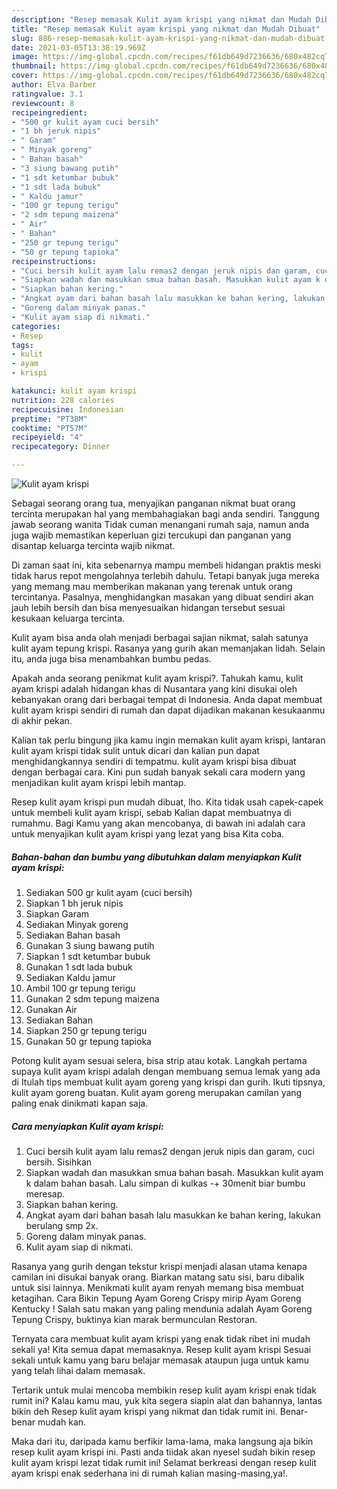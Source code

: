 ```yaml
---
description: "Resep memasak Kulit ayam krispi yang nikmat dan Mudah Dibuat"
title: "Resep memasak Kulit ayam krispi yang nikmat dan Mudah Dibuat"
slug: 886-resep-memasak-kulit-ayam-krispi-yang-nikmat-dan-mudah-dibuat
date: 2021-03-05T13:38:19.969Z
image: https://img-global.cpcdn.com/recipes/f61db649d7236636/680x482cq70/kulit-ayam-krispi-foto-resep-utama.jpg
thumbnail: https://img-global.cpcdn.com/recipes/f61db649d7236636/680x482cq70/kulit-ayam-krispi-foto-resep-utama.jpg
cover: https://img-global.cpcdn.com/recipes/f61db649d7236636/680x482cq70/kulit-ayam-krispi-foto-resep-utama.jpg
author: Elva Barber
ratingvalue: 3.1
reviewcount: 8
recipeingredient:
- "500 gr kulit ayam cuci bersih"
- "1 bh jeruk nipis"
- " Garam"
- " Minyak goreng"
- " Bahan basah"
- "3 siung bawang putih"
- "1 sdt ketumbar bubuk"
- "1 sdt lada bubuk"
- " Kaldu jamur"
- "100 gr tepung terigu"
- "2 sdm tepung maizena"
- " Air"
- " Bahan"
- "250 gr tepung terigu"
- "50 gr tepung tapioka"
recipeinstructions:
- "Cuci bersih kulit ayam lalu remas2 dengan jeruk nipis dan garam, cuci bersih. Sisihkan"
- "Siapkan wadah dan masukkan smua bahan basah. Masukkan kulit ayam k dalam bahan basah. Lalu simpan di kulkas -+ 30menit biar bumbu meresap."
- "Siapkan bahan kering."
- "Angkat ayam dari bahan basah lalu masukkan ke bahan kering, lakukan berulang smp 2x."
- "Goreng dalam minyak panas."
- "Kulit ayam siap di nikmati."
categories:
- Resep
tags:
- kulit
- ayam
- krispi

katakunci: kulit ayam krispi 
nutrition: 228 calories
recipecuisine: Indonesian
preptime: "PT38M"
cooktime: "PT57M"
recipeyield: "4"
recipecategory: Dinner

---
```



![Kulit ayam krispi](https://img-global.cpcdn.com/recipes/f61db649d7236636/680x482cq70/kulit-ayam-krispi-foto-resep-utama.jpg)

Sebagai seorang orang tua, menyajikan panganan nikmat buat orang tercinta merupakan hal yang membahagiakan bagi anda sendiri. Tanggung jawab seorang  wanita Tidak cuman menangani rumah saja, namun anda juga wajib memastikan keperluan gizi tercukupi dan panganan yang disantap keluarga tercinta wajib nikmat.

Di zaman  saat ini, kita sebenarnya mampu membeli hidangan praktis meski tidak harus repot mengolahnya terlebih dahulu. Tetapi banyak juga mereka yang memang mau memberikan makanan yang terenak untuk orang tercintanya. Pasalnya, menghidangkan masakan yang dibuat sendiri akan jauh lebih bersih dan bisa menyesuaikan hidangan tersebut sesuai kesukaan keluarga tercinta. 

Kulit ayam bisa anda olah menjadi berbagai sajian nikmat, salah satunya kulit ayam tepung krispi. Rasanya yang gurih akan memanjakan lidah. Selain itu, anda juga bisa menambahkan bumbu pedas.

Apakah anda seorang penikmat kulit ayam krispi?. Tahukah kamu, kulit ayam krispi adalah hidangan khas di Nusantara yang kini disukai oleh kebanyakan orang dari berbagai tempat di Indonesia. Anda dapat membuat kulit ayam krispi sendiri di rumah dan dapat dijadikan makanan kesukaanmu di akhir pekan.

Kalian tak perlu bingung jika kamu ingin memakan kulit ayam krispi, lantaran kulit ayam krispi tidak sulit untuk dicari dan kalian pun dapat menghidangkannya sendiri di tempatmu. kulit ayam krispi bisa dibuat dengan berbagai cara. Kini pun sudah banyak sekali cara modern yang menjadikan kulit ayam krispi lebih mantap.

Resep kulit ayam krispi pun mudah dibuat, lho. Kita tidak usah capek-capek untuk membeli kulit ayam krispi, sebab Kalian dapat membuatnya di rumahmu. Bagi Kamu yang akan mencobanya, di bawah ini adalah cara untuk menyajikan kulit ayam krispi yang lezat yang bisa Kita coba.

<!--inarticleads1-->

##### Bahan-bahan dan bumbu yang dibutuhkan dalam menyiapkan Kulit ayam krispi:

1. Sediakan 500 gr kulit ayam (cuci bersih)
1. Siapkan 1 bh jeruk nipis
1. Siapkan  Garam
1. Sediakan  Minyak goreng
1. Sediakan  Bahan basah
1. Gunakan 3 siung bawang putih
1. Siapkan 1 sdt ketumbar bubuk
1. Gunakan 1 sdt lada bubuk
1. Sediakan  Kaldu jamur
1. Ambil 100 gr tepung terigu
1. Gunakan 2 sdm tepung maizena
1. Gunakan  Air
1. Sediakan  Bahan
1. Siapkan 250 gr tepung terigu
1. Gunakan 50 gr tepung tapioka


Potong kulit ayam sesuai selera, bisa strip atau kotak. Langkah pertama supaya kulit ayam krispi adalah dengan membuang semua lemak yang ada di Itulah tips membuat kulit ayam goreng yang krispi dan gurih. Ikuti tipsnya, kulit ayam goreng buatan. Kulit ayam goreng merupakan camilan yang paling enak dinikmati kapan saja. 

<!--inarticleads2-->

##### Cara menyiapkan Kulit ayam krispi:

1. Cuci bersih kulit ayam lalu remas2 dengan jeruk nipis dan garam, cuci bersih. Sisihkan
1. Siapkan wadah dan masukkan smua bahan basah. Masukkan kulit ayam k dalam bahan basah. Lalu simpan di kulkas -+ 30menit biar bumbu meresap.
1. Siapkan bahan kering.
1. Angkat ayam dari bahan basah lalu masukkan ke bahan kering, lakukan berulang smp 2x.
1. Goreng dalam minyak panas.
1. Kulit ayam siap di nikmati.


Rasanya yang gurih dengan tekstur krispi menjadi alasan utama kenapa camilan ini disukai banyak orang. Biarkan matang satu sisi, baru dibalik untuk sisi lainnya. Menikmati kulit ayam renyah memang bisa membuat ketagihan. Cara Bikin Tepung Ayam Goreng Crispy mirip Ayam Goreng Kentucky ! Salah satu makan yang paling mendunia adalah Ayam Goreng Tepung Crispy, buktinya kian marak bermunculan Restoran. 

Ternyata cara membuat kulit ayam krispi yang enak tidak ribet ini mudah sekali ya! Kita semua dapat memasaknya. Resep kulit ayam krispi Sesuai sekali untuk kamu yang baru belajar memasak ataupun juga untuk kamu yang telah lihai dalam memasak.

Tertarik untuk mulai mencoba membikin resep kulit ayam krispi enak tidak rumit ini? Kalau kamu mau, yuk kita segera siapin alat dan bahannya, lantas bikin deh Resep kulit ayam krispi yang nikmat dan tidak rumit ini. Benar-benar mudah kan. 

Maka dari itu, daripada kamu berfikir lama-lama, maka langsung aja bikin resep kulit ayam krispi ini. Pasti anda tiidak akan nyesel sudah bikin resep kulit ayam krispi lezat tidak rumit ini! Selamat berkreasi dengan resep kulit ayam krispi enak sederhana ini di rumah kalian masing-masing,ya!.

